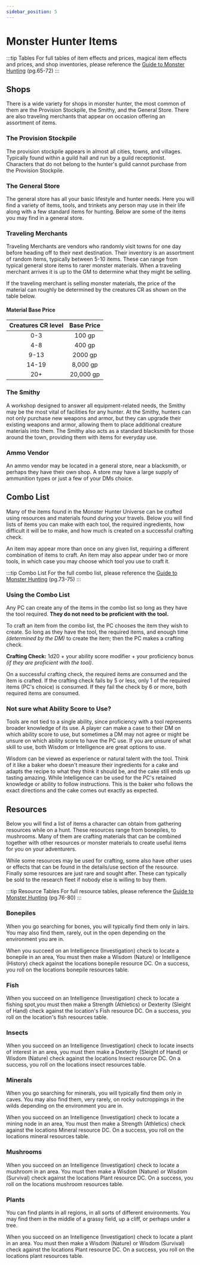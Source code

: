```yaml
---
sidebar_position: 5
---
```


# Monster Hunter Items

:::tip Tables
For full tables of item effects and prices, magical item effects and prices, and shop inventories, please reference the [Guide to Monster Hunting](https://www.gmbinder.com/share/-LCk9FgQaqaXBVmLeCeT) (pg.65-72)
:::

## Shops

There is a wide variety for shops in monster hunter, the most common of them are the Provision Stockpile, the Smithy, and the General Store. There are also traveling merchants that appear on occasion offering an assortment of items.

### The Provision Stockpile

The provision stockpile appears in almost all cities, towns, and villages. Typically found within a guild hall and run by a guild receptionist. Characters that do not belong to the hunter's guild cannot purchase from the Provision Stockpile.

### The General Store

The general store has all your basic lifestyle and hunter needs. Here you will find a variety of items, tools, and trinkets any person may use in their life along with a few standard items for hunting. Below are some of the items you may find in a general store.

### Traveling Merchants

Traveling Merchants are vendors who randomly visit towns for one day before heading off to their next destination. Their inventory is an assortment of random items, typically between 5-10 items. These can range from typical general store items to rarer monster materials. When a traveling merchant arrives it is up to the GM to determine what they might be selling.

If the traveling merchant is selling monster materials, the price of the material can roughly be determined by the creatures CR as shown on the table below.

#### Material Base Price

| Creatures CR level | Base Price |
| :-:                | :-:        |
| 0-3                | 100 gp     |
| 4-8                | 400 gp     |
| 9-13               | 2000 gp    |
| 14-19              | 8,000 gp   |
| 20+                | 20,000 gp  |

### The Smithy

A workshop designed to answer all equipment-related needs, the Smithy may be the most vital of facilities for any hunter. At the Smithy, hunters can not only purchase new weapons and armor, but they can upgrade their existing weapons and armor, allowing them to place additional creature materials into them. The Smithy also acts as a standard blacksmith for those around the town, providing them with items for everyday use.

### Ammo Vendor

An ammo vendor may be located in a general store, near a blacksmith, or perhaps they have their own shop. A store may have a large supply of ammunition types or just a few of your DMs choice.

## Combo List

Many of the items found in the Monster Hunter Universe can be crafted using resources and materials found during your travels. Below you will find lists of items you can make with each tool, the required ingredients, how difficult it will be to make, and how much is created on a successful crafting check.

An item may appear more than once on any given list, requiring a different combination of items to craft. An item may also appear under two or more tools, in which case you may choose which tool you use to craft it.

:::tip Combo List
For the full combo list, please reference the [Guide to Monster Hunting](https://www.gmbinder.com/share/-LCk9FgQaqaXBVmLeCeT) (pg.73-75)
:::

### Using the Combo List

Any PC can create any of the items in the combo list so long as they have the tool required. **They do not need to be proficient with the tool.**

To craft an item from the combo list, the PC chooses the item they wish to create. So long as they have the tool, the required items, and enough time *(determined by the DM)* to create the item; then the PC makes a crafting check.

**Crafting Check:** 1d20 + your ability score modifier + your proficiency bonus *(if they are proficient with the tool)*.

On a successful crafting check, the required items are consumed and the item is crafted. If the crafting check fails by 5 or less, only 1 of the required items (PC's choice) is consumed. If they fail the check by 6 or more, both required items are consumed.

### Not sure what Ability Score to Use?

Tools are not tied to a single ability, since proficiency with a tool represents broader knowledge of its use. A player can make a case to their DM on which ability score to use, but sometimes a DM may not agree or might be unsure on which ability score to have the PC use. If you are unsure of what skill to use, both Wisdom or Intelligence are great options to use.

Wisdom can be viewed as experience or natural talent with the tool. Think of it like a baker who doesn't measure their ingredients for a cake and adapts the recipe to what they think it should be, and the cake still ends up tasting amazing. While Intelligence can be used for the PC's retained knowledge or ability to follow instructions. This is the baker who follows the exact directions and the cake comes out exactly as expected.

## Resources

Below you will find a list of items a character can obtain from
gathering resources while on a hunt. These resources range
from bonepiles, to mushrooms. Many of them are crafting
materials that can be combined together with other
resources or monster materials to create useful items for you
on your adventurers.

While some resources may be used for crafting, some also
have other uses or effects that can be found in the details/use
section of the resource. Finally some resources are just rare
and sought after. These can typically be sold to the research
fleet if nobody else is willing to buy them.

:::tip Resource Tables
For full resource tables, please reference the [Guide to Monster Hunting](https://www.gmbinder.com/share/-LCk9FgQaqaXBVmLeCeT) (pg.76-80)
:::

### Bonepiles
When you go searching for bones, you will typically find them only in lairs. You may also find them, rarely, out in the open depending on the environment you are in.

When you succeed on an Intelligence (Investigation) check to locate a bonepile in an area, You must then make a Wisdom (Nature) or Intelligence (History) check against the locations bonepile resource DC. On a success, you roll on the locations bonepile resources table.

### Fish

When you succeed on an Intelligence (Investigation) check to locate a fishing spot,you must then make a Strength (Athletics) or Dexterity (Sleight of Hand) check against the location's Fish resource DC. On a success, you roll on the location's fish resources table.

### Insects

When you succeed on an Intelligence (Investigation) check to locate insects of interest in an area, you must then make a Dexterity (Sleight of Hand) or Wisdom (Nature) check against the locations Insect resource DC. On a success, you roll on the locations insect resources table.

### Minerals

When you go searching for minerals, you will typically find them only in caves. You may also find them, very rarely, on rocky outcroppings in the wilds depending on the environment you are in.

When you succeed on an Intelligence (Investigation) check to locate a mining node in an area, You must then make a Strength (Athletics) check against the locations Mineral resource DC. On a success, you roll on the locations mineral resources table.

### Mushrooms

When you succeed on an Intelligence (Investigation) check to locate a mushroom in an area. You must then make a Wisdom (Nature) or Wisdom (Survival) check against the locations Plant resource DC. On a success, you roll on the locations mushroom resources table.

### Plants

You can find plants in all regions, in all sorts of different environments. You may find them in the middle of a grassy field, up a cliff, or perhaps under a tree.

When you succeed on an Intelligence (Investigation) check to locate a plant in an area. You must then make a Wisdom (Nature) or Wisdom (Survival) check against the locations Plant resource DC. On a success, you roll on the locations plant resources table.